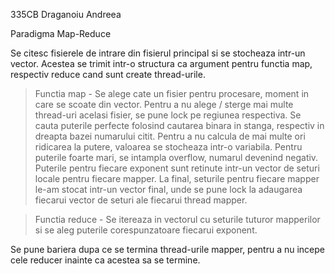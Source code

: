 335CB Draganoiu Andreea

Paradigma Map-Reduce

Se citesc fisierele de intrare din fisierul principal si se stocheaza 
intr-un vector. Acestea se trimit intr-o structura ca argument pentru
functia map, respectiv reduce cand sunt create thread-urile.

>Functia map - Se alege cate un fisier pentru procesare, moment in care
se scoate din vector. Pentru a nu alege / sterge mai multe thread-uri acelasi
fisier, se pune lock pe regiunea respectiva. Se cauta puterile perfecte folosind
cautarea binara in stanga, respectiv in dreapta bazei numarului citit. Pentru a nu
calcula de mai multe ori ridicarea la putere, valoarea se stocheaza intr-o 
variabila. Pentru puterile foarte mari, se intampla overflow, numarul devenind 
negativ. Puterile pentru fiecare exponent sunt retinute intr-un vector de seturi
locale pentru fiecare mapper. La final, seturile pentru fiecare mapper le-am
stocat intr-un vector final, unde se pune lock la adaugarea fiecarui vector de
seturi ale fiecarui thread mapper.

>Functia reduce - Se itereaza in vectorul cu seturile tuturor mapperilor si se
aleg puterile corespunzatoare fiecarui exponent.

Se pune bariera dupa ce se termina thread-urile mapper, pentru a nu incepe
cele reducer inainte ca acestea sa se termine.
